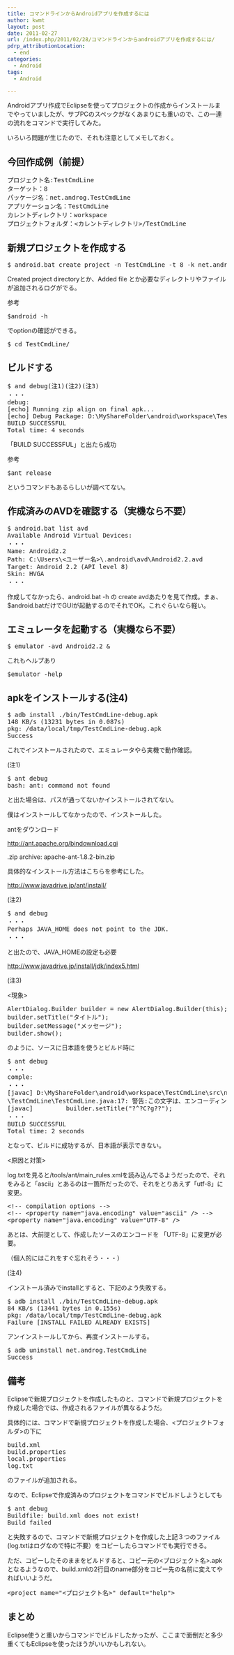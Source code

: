 ```yaml
---
title: コマンドラインからAndroidアプリを作成するには
author: kwmt
layout: post
date: 2011-02-27
url: /index.php/2011/02/28/コマンドラインからandroidアプリを作成するには/
pdrp_attributionLocation:
  - end
categories:
  - Android
tags:
  - Android

---
```

Androidアプリ作成でEclipseを使ってプロジェクトの作成からインストールまでやっていましたが、サブPCのスペックがなくあまりにも重いので、この一連の流れをコマンドで実行してみた。
  
いろいろ問題が生じたので、それも注意としてメモしておく。

## 今回作成例（前提）

<pre class="go">プロジェクト名:TestCmdLine
ターゲット：8
パッケージ名：net.androg.TestCmdLine
アプリケーション名：TestCmdLine
カレントディレクトリ：workspace
プロジェクトフォルダ：&lt;カレントディレクトリ>/TestCmdLine
</pre>

## 新規プロジェクトを作成する

<pre class="go">$ android.bat create project -n TestCmdLine -t 8 -k net.androg.TestCmdLine -a TestCmdLine -p ./TestCmdLine
</pre>

Created project directoryとか、Added file とか必要なディレクトリやファイルが追加されるログがでる。

参考

<pre class="go">$android -h
</pre>

でoptionの確認ができる。

<pre class="go">$ cd TestCmdLine/
</pre>

## ビルドする

<pre class="go">$ and debug(注1)(注2)(注3)
・・・
debug:
[echo] Running zip align on final apk...
[echo] Debug Package: D:\MyShareFolder\android\workspace\TestCmdLine\bin\TestCmdLine-debug.apk
BUILD SUCCESSFUL
Total time: 4 seconds
</pre>

「BUILD SUCCESSFUL」と出たら成功

参考

<pre class="go">$ant release
</pre>

というコマンドもあるらしいが調べてない。

## 作成済みのAVDを確認する（実機なら不要）

<pre class="go">$ android.bat list avd
Available Android Virtual Devices:
・・・
Name: Android2.2
Path: C:\Users\&lt;ユーザー名>\.android\avd\Android2.2.avd
Target: Android 2.2 (API level 8)
Skin: HVGA
・・・
</pre>

作成してなかったら、android.bat -h の create avdあたりを見て作成。まぁ、$android.batだけでGUIが起動するのでそれでOK。これぐらいなら軽い。

## エミュレータを起動する（実機なら不要）

<pre class="go">$ emulator -avd Android2.2 &
</pre>

これもヘルプあり

<pre class="go">$emulator -help
</pre>

## apkをインストールする(注4)

<pre class="go">$ adb install ./bin/TestCmdLine-debug.apk
148 KB/s (13231 bytes in 0.087s)
pkg: /data/local/tmp/TestCmdLine-debug.apk
Success
</pre>

これでインストールされたので、エミュレータやら実機で動作確認。

<!--more-->


  
(注1)

<pre class="go">$ ant debug
bash: ant: command not found
</pre>

と出た場合は、パスが通ってないかインストールされてない。
  
僕はインストールしてなかったので、インストールした。
  
antをダウンロード
  
<a href="http://ant.apache.org/bindownload.cgi" target="_blank">http://ant.apache.org/bindownload.cgi</a>
  
.zip archive: apache-ant-1.8.2-bin.zip
  
具体的なインストール方法はこちらを参考にした。
  
<a href="http://www.javadrive.jp/ant/install/" target="_blank">http://www.javadrive.jp/ant/install/</a>

(注2)

<pre class="go">$ and debug
・・・
Perhaps JAVA_HOME does not point to the JDK.
・・・
</pre>

と出たので、JAVA_HOMEの設定も必要
  
<a href="http://www.javadrive.jp/install/jdk/index5.html" target="_blank">http://www.javadrive.jp/install/jdk/index5.html</a>

(注3)
  
<現象>

<pre class="go">AlertDialog.Builder builder = new AlertDialog.Builder(this);
builder.setTitle("タイトル");
builder.setMessage("メッセージ");
builder.show();
</pre>

のように、ソースに日本語を使うとビルド時に

<pre class="go">$ ant debug
・・・
comple:
・・・
[javac] D:\MyShareFolder\android\workspace\TestCmdLine\src\net\androg
\TestCmdLine\TestCmdLine.java:17: 警告:この文字は、エンコーディング ascii にマップできません。
[javac]         builder.setTitle("?^?C?g??");
・・・
BUILD SUCCESSFUL
Total time: 2 seconds
</pre>

となって、ビルドに成功するが、日本語が表示できない。

<原因と対策>
  
log.txtを見ると<SDK>/tools/ant/main_rules.xmlを読み込んでるようだったので、それをみると「ascii」とあるのは一箇所だったので、それをとりあえず「utf-8」に変更。

<pre class="brush: xml; title: ; notranslate" title="">&lt;!-- compilation options --&gt;
&lt;!-- &lt;property name="java.encoding" value="ascii" /&gt; --&gt;
&lt;property name="java.encoding" value="UTF-8" /&gt;
</pre>

あとは、大前提として、作成したソースのエンコードを 「UTF-8」に変更が必要。
  
（個人的にはこれをすぐ忘れそう・・・）

(注4)
  
インストール済みでinstallとすると、下記のよう失敗する。

<pre class="go">$ adb install ./bin/TestCmdLine-debug.apk
84 KB/s (13441 bytes in 0.155s)
pkg: /data/local/tmp/TestCmdLine-debug.apk
Failure [INSTALL_FAILED_ALREADY_EXISTS]
</pre>

アンインストールしてから、再度インストールする。

<pre class="go">$ adb uninstall net.androg.TestCmdLine
Success
</pre>

## 備考

Eclipseで新規プロジェクトを作成したものと、コマンドで新規プロジェクトを作成した場合では、作成されるファイルが異なるようだ。
  
具体的には、コマンドで新規プロジェクトを作成した場合、<プロジェクトフォルダ>の下に

<pre class="go">build.xml
build.properties
local.properties
log.txt
</pre>

のファイルが追加される。
  
なので、Eclipseで作成済みのプロジェクトをコマンドでビルドしようとしても

<pre class="go">$ ant debug
Buildfile: build.xml does not exist!
Build failed
</pre>

と失敗するので、コマンドで新規プロジェクトを作成した上記３つのファイル(log.txtはログなので特に不要）をコピーしたらコマンドでも実行できる。
  
ただ、コピーしたそのままをビルドすると、コピー元の<プロジェクト名>.apkとなるようなので、build.xmlの2行目のname部分をコピー先の名前に変えてやればいいようだ。

<pre class="go">&lt;project name="&lt;プロジェクト名>" default="help">
</pre>

## まとめ

Eclipse使うと重いからコマンドでビルドしたかったが、ここまで面倒だと多少重くてもEclipseを使ったほうがいいかもしれない。